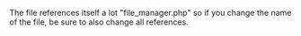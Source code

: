 The file references itself a lot "file_manager.php" so if you change the name of the file, be sure to also change all references.
